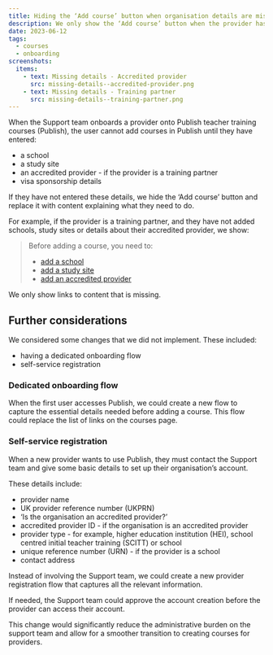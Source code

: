 ```yaml
---
title: Hiding the ‘Add course’ button when organisation details are missing
description: We only show the ‘Add course’ button when the provider has entered the required information to create a course
date: 2023-06-12
tags:
  - courses
  - onboarding
screenshots:
  items:
    - text: Missing details - Accredited provider
      src: missing-details--accredited-provider.png
    - text: Missing details - Training partner
      src: missing-details--training-partner.png
---
```


When the Support team onboards a provider onto Publish teacher training courses (Publish), the user cannot add courses in Publish until they have entered:

- a school
- a study site
- an accredited provider - if the provider is a training partner
- visa sponsorship details

If they have not entered these details, we hide the ‘Add course’ button and replace it with content explaining what they need to do.

For example, if the provider is a training partner, and they have not added schools, study sites or details about their accredited provider, we show:

> Before adding a course, you need to:
>
> - [add a school](https://www.example.com)
> - [add a study site](https://www.example.com)
> - [add an accredited provider](https://www.example.com)

We only show links to content that is missing.

## Further considerations

We considered some changes that we did not implement. These included:

- having a dedicated onboarding flow
- self-service registration

### Dedicated onboarding flow

When the first user accesses Publish, we could create a new flow to capture the essential details needed before adding a course. This flow could replace the list of links on the courses page.

### Self-service registration

When a new provider wants to use Publish, they must contact the Support team and give some basic details to set up their organisation’s account.

These details include:

- provider name
- UK provider reference number (UKPRN)
- ‘Is the organisation an accredited provider?’
- accredited provider ID - if the organisation is an accredited provider
- provider type - for example, higher education institution (HEI), school centred initial teacher training (SCITT) or school
- unique reference number (URN) - if the provider is a school
- contact address

Instead of involving the Support team, we could create a new provider registration flow that captures all the relevant information.

If needed, the Support team could approve the account creation before the provider can access their account.

This change would significantly reduce the administrative burden on the support team and allow for a smoother transition to creating courses for providers.

